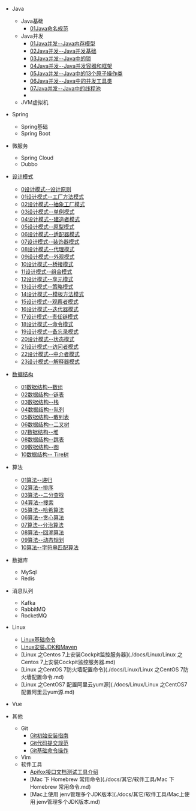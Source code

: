 - Java
  - Java基础
    * [01Java命名规范](./docs/Java/Java基础/Java命名规范.md)
  - Java并发
    * [01Java并发--Java内存模型](./docs/Java/Java并发/01Java并发--Java内存模型.md)
    * [02Java并发--Java并发基础](./docs/Java/Java并发/02Java并发--Java并发基础.md)
    * [03Java并发--Java中的锁](./docs/Java/Java并发/03Java并发--Java中的锁.md)
    * [04Java并发--Java并发容器和框架](./docs/Java/Java并发/04Java并发--Java并发容器和框架.md)
    * [05Java并发--Java中的13个原子操作类](./docs/Java/Java并发/05Java并发--Java中的13个原子操作类.md)
    * [06Java并发--Java中的并发工具类](./docs/Java/Java并发/06Java并发--Java中的并发工具类.md)
    * [07Java并发--Java中的线程池](./docs/Java/Java并发/07Java并发--Java中的线程池.md)
    * 
  - JVM虚拟机
- Spring
  - Spring基础 
  - Spring Boot
- 微服务
  - Spring  Cloud
  - Dubbo
- [设计模式](./docs/设计模式/设计模式介绍.md)
  - [0设计模式--设计原则](./docs/设计模式/00设计模式--设计原则.md)
  - [01设计模式--工厂方法模式](./docs/设计模式/01设计模式--工厂方法模式.md)
  - [02设计模式--抽象工厂模式](./docs/设计模式/02设计模式--抽象工厂模式.md)
  - [03设计模式--单例模式](./docs/设计模式/03设计模式--单例模式.md)
  - [04设计模式--建造者模式](./docs/设计模式/04设计模式--建造者模式.md)
  - [05设计模式--原型模式](./docs/设计模式/05设计模式--原型模式.md)
  - [06设计模式--适配器模式](./docs/设计模式/06设计模式--适配器模式.md)
  - [07设计模式--装饰器模式](./docs/设计模式/07设计模式--装饰器模式.md)
  - [08设计模式--代理模式](./docs/设计模式/08设计模式--代理模式.md)
  - [09设计模式--外观模式](./docs/设计模式/09设计模式--外观模式.md)
  - [10设计模式--桥接模式](./docs/设计模式/10设计模式--桥接模式.md)
  - [11设计模式--组合模式](./docs/设计模式/11设计模式--组合模式.md)
  - [12设计模式--享元模式](./docs/设计模式/12设计模式--享元模式.md)
  - [13设计模式--策略模式](./docs/设计模式/13设计模式--策略模式.md)
  - [14设计模式--模板方法模式](./docs/设计模式/14设计模式--模板方法模式.md)
  - [15设计模式--观察者模式](./docs/设计模式/15设计模式--观察者模式.md)
  - [16设计模式--迭代器模式](./docs/设计模式/16设计模式--迭代器模式.md)
  - [17设计模式--责任链模式](./docs/设计模式/17设计模式--责任链模式.md)
  - [18设计模式--命令模式](./docs/设计模式/18设计模式--命令模式.md)
  - [19设计模式--备忘录模式](./docs/设计模式/19设计模式--备忘录模式.md)
  - [20设计模式--状态模式](./docs/设计模式/20设计模式--状态模式.md)
  - [21设计模式--访问者模式](./docs/设计模式/21设计模式--访问者模式.md)
  - [22设计模式--中介者模式](./docs/设计模式/22设计模式--中介者模式.md)
  - [23设计模式--解释器模式](./docs/设计模式/23设计模式--解释器模式.md)
- [数据结构](./docs/数据结构/数据结构.md)
  - [01数据结构--数组](./docs/数据结构/01数据结构--数组.md)
  - [02数据结构--链表](./docs/数据结构/02数据结构--链表.md)
  - [03数据结构--栈](./docs/数据结构/03数据结构--栈.md)
  - [04数据结构--队列](./docs/数据结构/04数据结构--队列.md)
  - [05数据结构--散列表](./docs/数据结构/05数据结构--散列表.md)
  - [06数据结构--二叉树](./docs/数据结构/06数据结构--二叉树.md)
  - [07数据结构--堆](./docs/数据结构/07数据结构--堆.md)
  - [08数据结构--跳表](./docs/数据结构/08数据结构--跳表.md)
  - [09数据结构--图](./docs/数据结构/09数据结构--图.md)
  - [10数据结构-- Tire树](./docs/数据结构/10数据结构--Tire树.md)
- 算法
  - [01算法--递归](./docs/算法/01算法--递归.md)
  - [02算法--排序](./docs/算法/02算法--排序.md)
  - [03算法--二分查找](./docs/算法/03算法--二分查找.md)
  - [04算法--搜索](./docs/算法/04算法--搜索.md)
  - [05算法--哈希算法](./docs/算法/05算法--哈希算法.md)
  - [06算法--贪心算法](./docs/算法/06算法--贪心算法.md)
  - [07算法--分治算法](./docs/算法/07算法--分治算法.md)
  - [08算法--回溯算法](./docs/算法/08算法--回溯算法.md)
  - [09算法--动态规划](./docs/算法/09算法--动态规划.md)
  - [10算法--字符串匹配算法](./docs/算法/10算法--字符串匹配算法.md)
- 数据库
  * MySql
  * Redis
- 消息队列
  * Kafka
  * RabbitMQ
  * RocketMQ
- Linux

  - [Linux基础命令](./docs/Linux/Linux基础命令.md)
  - [Linux安装JDK和Maven](./docs/Linux/Linux安装JDK和Maven.md)
  - [Linux 之Centos 7上安装Cockpit监控服务器](./docs/Linux/Linux 之Centos 7上安装Cockpit监控服务器.md)
  - [Linux 之CentOS 7防火墙配置命令](./docs/Linux/Linux 之CentOS 7防火墙配置命令.md)
  - [Linux 之CentOS7 配置阿里云yum源](./docs/Linux/Linux 之CentOS7 配置阿里云yum源.md)
- Vue
- 其他
  * Git
    * [Git初始安装指南](./docs/其它/Git/Git初始安装指南.md)
    * [Git代码提交规范](./docs/其它/Git/Git代码提交规范.md)
    * [Git基础命令操作](./docs/其它/Git/Git基础命令操作.md)
  * Vim
  * 软件工具
    * [Apifox接口文档测试工具介绍](./docs/其它/软件工具/Apifox接口文档测试工具介绍.md)
    * [Mac 下 Homebrew 常用命令](./docs/其它/软件工具/Mac 下 Homebrew 常用命令.md)
    * [Mac上使用 jenv管理多个JDK版本](./docs/其它/软件工具/Mac上使用 jenv管理多个JDK版本.md)



